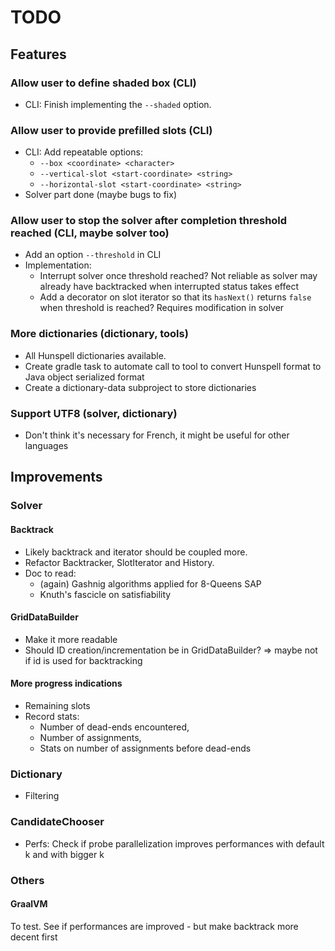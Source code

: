 # TODO

## Features

### Allow user to define shaded box (CLI)

- CLI: Finish implementing the `--shaded` option.

### Allow user to provide prefilled slots (CLI)

- CLI: Add repeatable options:
  - `--box <coordinate> <character>`
  - `--vertical-slot <start-coordinate> <string>`
  - `--horizontal-slot <start-coordinate> <string>`
- Solver part done (maybe bugs to fix)

### Allow user to stop the solver after completion threshold reached (CLI, maybe solver too)

- Add an option `--threshold` in CLI
- Implementation:
  - Interrupt solver once threshold reached? Not reliable as solver may already have backtracked when interrupted status
    takes effect
  - Add a decorator on slot iterator so that its `hasNext()` returns `false` when threshold is reached? Requires
    modification in solver

### More dictionaries (dictionary, tools)

- All Hunspell dictionaries available.
- Create gradle task to automate call to tool to convert Hunspell format to Java object serialized format
- Create a dictionary-data subproject to store dictionaries

### Support UTF8 (solver, dictionary)

- Don't think it's necessary for French, it might be useful for other languages

## Improvements

### Solver

#### Backtrack

- Likely backtrack and iterator should be coupled more.
- Refactor Backtracker, SlotIterator and History.
- Doc to read:
  - (again) Gashnig algorithms applied for 8-Queens SAP
  - Knuth's fascicle on satisfiability

#### GridDataBuilder

- Make it more readable
- Should ID creation/incrementation be in GridDataBuilder? => maybe not if id is used for backtracking

#### More progress indications

- Remaining slots
- Record stats:
  - Number of dead-ends encountered,
  - Number of assignments,
  - Stats on number of assignments before dead-ends

### Dictionary

- Filtering

### CandidateChooser

- Perfs: Check if probe parallelization improves performances with default k and with bigger k

### Others

#### GraalVM

To test. See if performances are improved - but make backtrack more decent first